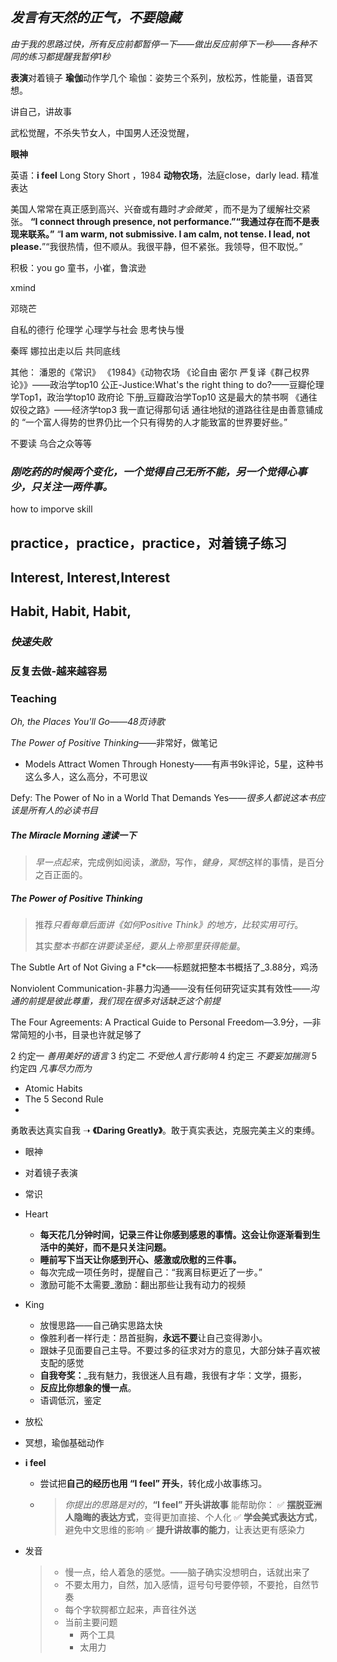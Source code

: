 ## *发言有天然的正气，不要隐藏*



*由于我的思路过快，所有反应前都暂停一下——做出反应前停下一秒——各种不同的练习都提醒我暂停1秒*

**表演**对着镜子
**瑜伽**动作学几个 瑜伽：姿势三个系列，放松苏，性能量，语音冥想。

讲自己，讲故事

武松觉醒，不杀失节女人，中国男人还没觉醒，

**眼神**

英语：**i feel** Long Story Short ，1984 **动物农场**，法庭close，darly lead. 精准表达

美国人常常在真正感到高兴、兴奋或有趣时*才会微笑* ，而不是为了缓解社交紧张。
**“I connect through presence, not performance.”“我通过存在而不是表现来联系。”**
“**I am warm, not submissive. I am calm, not tense. I lead, not please.**”“我很热情，但不顺从。我很平静，但不紧张。我领导，但不取悦。”

积极：you go 童书，小崔，鲁滨逊

xmind

邓晓芒

自私的德行
伦理学
心理学与社会
思考快与慢

秦晖 娜拉出走以后 共同底线

其他：
潘恩的《常识》
《1984》《动物农场
《论自由 密尔 严复译《群己权界论》》——政治学top10
公正-Justice:What's the right thing to do?——豆瓣伦理学Top1，政治学top10
政府论 下册_豆瓣政治学Top10 这是最大的禁书啊
《通往奴役之路》——经济学top3
我一直记得那句话 通往地狱的道路往往是由善意铺成的
“一个富人得势的世界仍比一个只有得势的人才能致富的世界要好些。”

不要读 乌合之众等等

### *刚吃药的时候两个变化，一个觉得自己无所不能，另一个觉得心事少，只关注一两件事。*


how to imporve skill

## **practice，practice，practice，对着镜子练习**

## **Interest, Interest,Interest**

## **Habit, Habit, Habit,**

### *快速失败*

### 反复去做-越来越容易

### Teaching

*Oh, the Places You'll Go——48页诗歌*

 *The Power of Positive Thinking*——非常好，做笔记

- Models  Attract Women Through Honesty——有声书9k评论，5星，这种书这么多人，这么高分，不可思议

Defy: The Power of No in a World That Demands Yes——*很多人都说这本书应该是所有人的必读书目*

##### The Miracle Morning *速读一*下

> *早一点起来*，完成例如阅读，*激励*，写作，*健身，冥想*这样的事情，是百分之百正面的。

##### The Power of Positive Thinking

> 推荐*只看每章后面讲《如何Positive Think》的地方，比较实用可行*。
>
> 其实*整本书都在讲要读圣经，要从上帝那里获得能量*。

The Subtle Art of Not Giving a F*ck——标题就把整本书概括了_3.88分，鸡汤

Nonviolent Communication-非暴力沟通——没有任何研究证实其有效性——*沟通的前提是彼此尊重，我们现在很多对话缺乏这个前提*

The Four Agreements: A Practical Guide to Personal Freedom—3.9分，—非常简短的小书，目录也许就足够了

2 约定一 *善用美好的语言*
3 约定二 *不受他人言行影响*
4 约定三 *不要妄加揣测*
5 约定四 *凡事尽力而为*

* Atomic Habits
* The 5 Second Rule
* 

勇敢表达真实自我 ➝ **《Daring Greatly》**。敢于真实表达，克服完美主义的束缚。



* 眼神

* 对着镜子表演

* 常识

* Heart

  * **每天花几分钟时间，记录三件让你感到感恩的事情。这会让你逐渐看到生活中的美好，而不是只关注问题。**
  * **睡前写下当天让你感到开心、感激或欣慰的三件事。**
  * 每次完成一项任务时，提醒自己：“我离目标更近了一步。”
  * 激励可能不太需要_激励：翻出那些让我有动力的视频

* King

  * 放慢思路——自己确实思路太快
  * 像胜利者一样行走：昂首挺胸，**永远不要**让自己变得渺小。
  * 跟妹子见面要自己主导。不要过多的征求对方的意见，大部分妹子喜欢被支配的感觉
  * **自我夸奖：**_我有魅力，我很迷人且有趣，我很有才华：文学，摄影，
  * **反应比你想象的慢一点**。
  * 语调低沉，鉴定

* 放松

* 冥想，瑜伽基础动作

* **i feel**

  * 尝试把**自己的经历也用 “I feel” 开头**，转化成小故事练习。

  * > *你提出的思路是对的*，**“I feel” 开头讲故事** 能帮助你：
    > ✅ **摆脱亚洲人隐晦的表达方式**，变得更加直接、个人化
    > ✅ **学会美式表达方式**，避免中文思维的影响
    > ✅ **提升讲故事的能力**，让表达更有感染力

* 发音

  > * 慢一点，给人着急的感觉。——脑子确实没想明白，话就出来了
  > * 不要太用力，自然，加入感情，逗号句号要停顿，不要抢，自然节奏
  > * 每个字软腭都立起来，声音往外送
  > * 当前主要问题
  >   * 两个工具
  >   * 太用力



